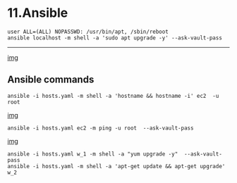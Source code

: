 # 11.Ansible
```
user ALL=(ALL) NOPASSWD: /usr/bin/apt, /sbin/reboot
ansible localhost -m shell -a 'sudo apt upgrade -y' --ask-vault-pass
```
---
[img]()


## Ansible commands
```
ansible -i hosts.yaml -m shell -a 'hostname && hostname -i' ec2  -u root
```
[img]()
```
ansible -i hosts.yaml ec2 -m ping -u root  --ask-vault-pass
```
[img]()
```
ansible -i hosts.yaml w_1 -m shell -a "yum upgrade -y"  --ask-vault-pass
ansible -i hosts.yaml -m shell -a 'apt-get update && apt-get upgrade' w_2
```

